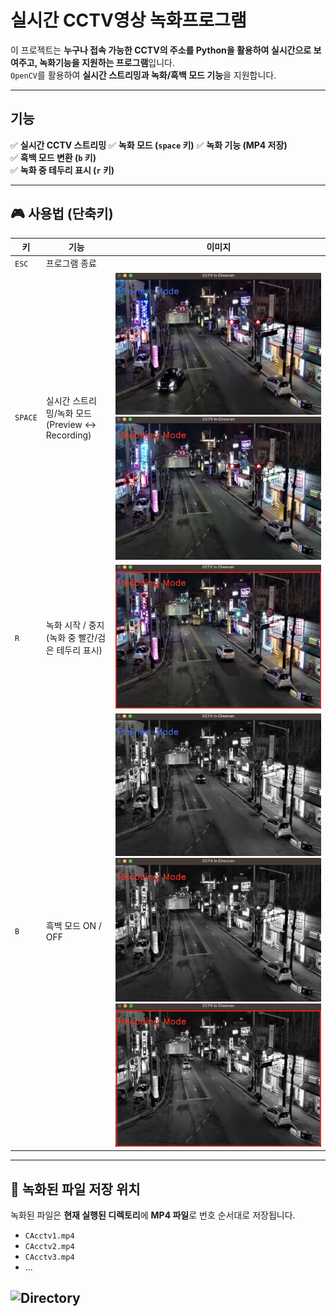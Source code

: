 # 실시간 CCTV영상 녹화프로그램

이 프로젝트는 **누구나 접속 가능한 CCTV의 주소를 Python을 활용하여 실시간으로 보여주고, 녹화기능을 지원하는 프로그램**입니다.  
`OpenCV`를 활용하여 **실시간 스트리밍과 녹화/흑백 모드 기능**을 지원합니다.  

---

## 기능
✅ **실시간 CCTV 스트리밍** 
✅ **녹화 모드 (`space` 키)** 
✅ **녹화 기능 (MP4 저장)**  
✅ **흑백 모드 변환 (`b` 키)**  
✅ **녹화 중 테두리 표시 (`r` 키)**  
 
---

## 🎮 사용법 (단축키)

| 키  | 기능 | 이미지 |
|-----|------------------------------------|--------------------------|
| `ESC` | 프로그램 종료 |
| `SPACE` | 실시간 스트리밍/녹화 모드  (Preview ↔ Recording) | ![PreviewMode](./images/PreviewMode.png) ![RecodingMode](./images/RecodingMode.png) |
| `R` | 녹화 시작 / 중지 (녹화 중 빨간/검은 테두리 표시) | ![Recoding](./images/Recoding.png) |
| `B` | 흑백 모드 ON / OFF | ![BlackPreviewMode](./images/BlackPreviewMode.png) ![BlackRecodingMode](./images/BlackRecodingMode.png) ![BlackRecoding](./images/BlackRecoding.png) |

---

## 📂 녹화된 파일 저장 위치
녹화된 파일은 **현재 실행된 디렉토리**에 **MP4 파일**로 번호 순서대로 저장됩니다.

- `CAcctv1.mp4`
- `CAcctv2.mp4`
- `CAcctv3.mp4`
- ...

![Directory](./Directory.png)
---
